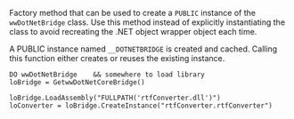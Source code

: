 ﻿Factory method that can be used to create a `PUBLIC` instance of the `wwDotNetBridge` class. Use this method instead of explicitly instantiating the class to avoid recreating the .NET object wrapper object each time.A PUBLIC instance named `__DOTNETBRIDGE` is created and cached. Calling this function either creates or reuses the existing instance.```foxproDO wwDotNetBridge    && somewhere to load libraryloBridge = GetwwDotNetCoreBridge()loBridge.LoadAssembly("FULLPATH('rtfConverter.dll')")loConverter = loBridge.CreateInstance("rtfConverter.rtfConverter")```